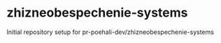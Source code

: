 # zhizneobespechenie-systems

Initial repository setup for pr-poehali-dev/zhizneobespechenie-systems